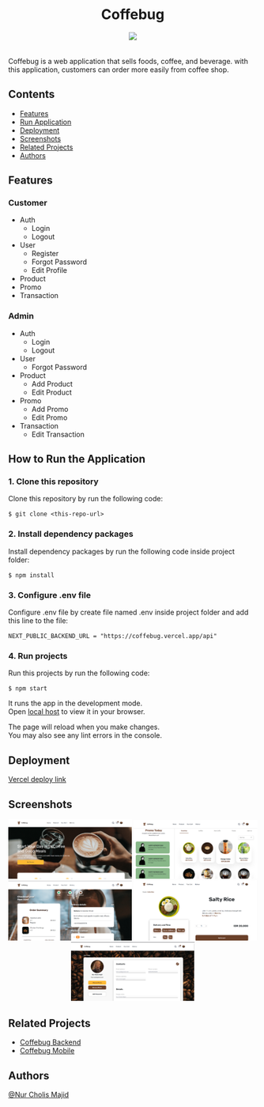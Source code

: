 # <div align="center"> Coffebug </div>

<div>

<p align="center">
  <a href="https://skillicons.dev">
    <img src="https://skillicons.dev/icons?i=react,javascript,html,css" />
  </a>
</p>

<br/>
Coffebug is a web application that sells foods, coffee, and beverage. with this application, customers can order more easily from coffee shop.
</div>

## Contents

- [Features](##features)
- [Run Application](##how-to-run-the-application)
- [Deployment](##deployment)
- [Screenshots](##screenshots)
- [Related Projects](##related-projects)
- [Authors](##authors)

## Features

### Customer

- Auth
  - Login
  - Logout
- User
  - Register
  - Forgot Password
  - Edit Profile
- Product
- Promo
- Transaction

### Admin

- Auth
  - Login
  - Logout
- User
  - Forgot Password
- Product
  - Add Product
  - Edit Product
- Promo
  - Add Promo
  - Edit Promo
- Transaction
  - Edit Transaction

## How to Run the Application

### 1. Clone this repository

Clone this repository by run the following code:

```
$ git clone <this-repo-url>
```

### 2. Install dependency packages

Install dependency packages by run the following code inside project folder:

```
$ npm install
```

### 3. Configure .env file

Configure .env file by create file named .env inside project folder and add this line to the file:

```
NEXT_PUBLIC_BACKEND_URL = "https://coffebug.vercel.app/api"
```

### 4. Run projects

Run this projects by run the following code:

```
$ npm start
```

It runs the app in the development mode.\
Open [local host](http://localhost:3000) to view it in your browser.

The page will reload when you make changes.\
You may also see any lint errors in the console.

## Deployment

[Vercel deploy link](https://coffebug-online.vercel.app/)

## Screenshots

<div align="center" style="display:flex flex-wrap:wrap">
    <img width="250" src="public/images/hero.png">   
    <img width="250" src="public/images/products.png">
    <img width="250" src="public/images/cart.png">
    <img width="250" src="public/images/detail.png">
    <img width="250" src="public/images/profile.png">
    
</div>

## Related Projects

- [Coffebug Backend](https://https://github.com/mindkeeper/coffebug)
- [Coffebug Mobile](https://github.com/mindkeeper/coffebug-react-native)

## Authors

[@Nur Cholis Majid](https://github.com/mindkeeper)
